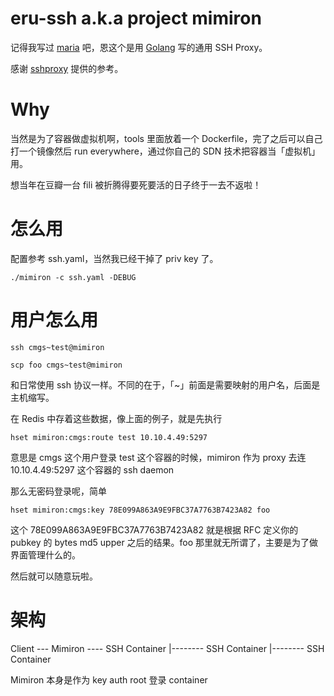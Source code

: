 eru-ssh a.k.a project mimiron
=============================

记得我写过 [maria](https://github.com/CMGS/maria) 吧，恩这个是用 [Golang](https://golang.org) 写的通用 SSH Proxy。

感谢 [sshproxy](https://github.com/dutchcoders/sshproxy) 提供的参考。

Why
===

当然是为了容器做虚拟机啊，tools 里面放着一个 Dockerfile，完了之后可以自己打一个镜像然后 run everywhere，通过你自己的 SDN 技术把容器当「虚拟机」用。

想当年在豆瓣一台 fili 被折腾得要死要活的日子终于一去不返啦！

怎么用
======

配置参考 ssh.yaml，当然我已经干掉了 priv key 了。

```
./mimiron -c ssh.yaml -DEBUG
```

用户怎么用
==========

```
ssh cmgs~test@mimiron
```

```
scp foo cmgs~test@mimiron
```

和日常使用 ssh 协议一样。不同的在于，「~」前面是需要映射的用户名，后面是主机缩写。

在 Redis 中存着这些数据，像上面的例子，就是先执行

```
hset mimiron:cmgs:route test 10.10.4.49:5297
```

意思是 cmgs 这个用户登录 test 这个容器的时候，mimiron 作为 proxy 去连 10.10.4.49:5297 这个容器的 ssh daemon

那么无密码登录呢，简单

```
hset mimiron:cmgs:key 78E099A863A9E9FBC37A7763B7423A82 foo
```

这个 78E099A863A9E9FBC37A7763B7423A82 就是根据 RFC 定义你的 pubkey 的 bytes md5 upper 之后的结果。foo 那里就无所谓了，主要是为了做界面管理什么的。

然后就可以随意玩啦。

架构
====

Client --- Mimiron ---- SSH Container
              |-------- SSH Container
              |-------- SSH Container

Mimiron 本身是作为 key auth root 登录 container
